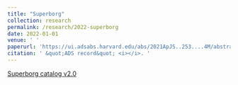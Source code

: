 ```yaml
---
title: "Superborg"
collection: research
permalink: /research/2022-superborg
date: 2022-01-01
venue: ' '
paperurl: 'https://ui.adsabs.harvard.edu/abs/2021ApJS..253....4M/abstract'
citation: ' &quot;ADS record&quot; <i></i>. '
---
```


<a href='https://drive.google.com/drive/folders/1itAf8GdaWwgoYp6yI7M-IWQ2-x5xSnz9?usp=sharing'>Superborg catalog v2.0</a>
